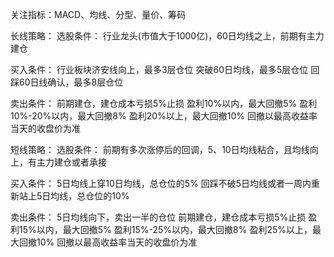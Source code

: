 关注指标：MACD、均线、分型、量价、筹码

长线策略：
选股条件：
行业龙头(市值大于1000亿)，60日均线之上，前期有主力建仓

买入条件：
行业板块济安线向上，最多3层仓位
突破60日均线，最多5层仓位
回踩60日线确认，最多8层仓位

卖出条件：
前期建仓，建仓成本亏损5%止损
盈利10%以内，最大回撤5%
盈利10%-20%以内，最大回撤8%
盈利20%以上，最大回撤10%
回撤以最高收益率当天的收盘价为准

短线策略：
选股条件：
前期有多次涨停后的回调，5、10日均线粘合，且均线向上，有主力建仓或者承接

买入条件：
5日均线上穿10日均线，总仓位的5%
回踩不破5日均线或者一周内重新站上5日均线，总仓位的10%

卖出条件：
5日均线向下，卖出一半的仓位
前期建仓，建仓成本亏损5%止损
盈利15%以内，最大回撤5%
盈利15%-25%以内，最大回撤8%
盈利25%以上，最大回撤10%
回撤以最高收益率当天的收盘价为准